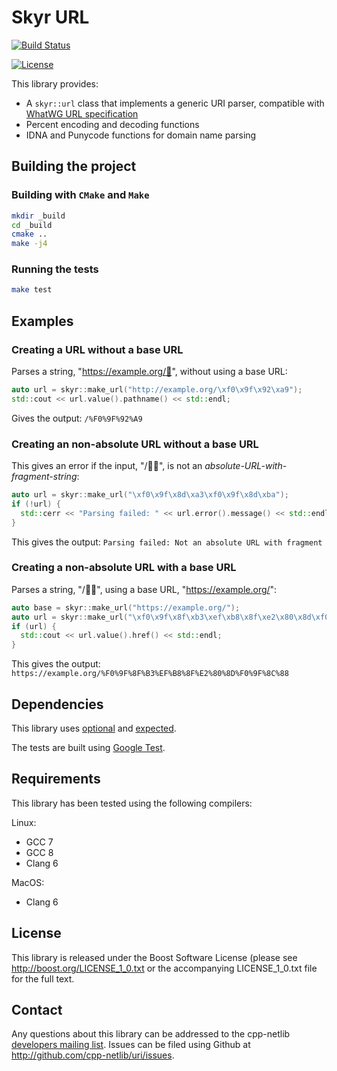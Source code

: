 # Skyr URL

[![Build Status](
    https://travis-ci.org/cpp-netlib/uri.png?branch=master "Build Status")](
    https://travis-ci.org/cpp-netlib/uri)

[![License](
    https://img.shields.io/badge/license-boost-blue.svg "License")](
    https://github.com/cpp-netlib/uri/blob/master/LICENSE_1_0.txt)

This library provides:

* A ``skyr::url`` class that implements a generic URI parser,
  compatible with [WhatWG URL specification](https://url.spec.whatwg.org/#url-class)
* Percent encoding and decoding functions
* IDNA and Punycode functions for domain name parsing

## Building the project

### Building with `CMake` and `Make`

```bash
mkdir _build
cd _build
cmake ..
make -j4
```

### Running the tests

```bash
make test
```

## Examples

### Creating a URL without a base URL

Parses a string, "https://example.org/💩", without using a base URL:

```c++
auto url = skyr::make_url("http://example.org/\xf0\x9f\x92\xa9");
std::cout << url.value().pathname() << std::endl;
```

Gives the output: `/%F0%9F%92%A9`

### Creating an non-absolute URL without a base URL

This gives an error if the input, "/🍣🍺", is not an *absolute-URL-with-fragment-string*:

```c++
auto url = skyr::make_url("\xf0\x9f\x8d\xa3\xf0\x9f\x8d\xba");
if (!url) {
  std::cerr << "Parsing failed: " << url.error().message() << std::endl;
}
```

This gives the output: `Parsing failed: Not an absolute URL with fragment`

### Creating a non-absolute URL with a base URL

Parses a string, "/🏳️‍🌈", using a base URL, "https://example.org/":

```c++
auto base = skyr::make_url("https://example.org/");
auto url = skyr::make_url("\xf0\x9f\x8f\xb3\xef\xb8\x8f\xe2\x80\x8d\xf0\x9f\x8c\x88", base.value());
if (url) {
  std::cout << url.value().href() << std::endl;
}
```

This gives the output: `https://example.org/%F0%9F%8F%B3%EF%B8%8F%E2%80%8D%F0%9F%8C%88`

## Dependencies

This library uses [optional](https://github.com/TartanLlama/optional)
and [expected](https://github.com/TartanLlama/expected).

The tests are built using [Google Test](https://github.com/google/googletest).

## Requirements

This library has been tested using the following compilers:

Linux:

* GCC 7
* GCC 8
* Clang 6

MacOS:

* Clang 6

## License

This library is released under the Boost Software License (please see
http://boost.org/LICENSE_1_0.txt or the accompanying LICENSE_1_0.txt
file for the full text.

## Contact

Any questions about this library can be addressed to the cpp-netlib
[developers mailing list]. Issues can be filed using Github at
http://github.com/cpp-netlib/uri/issues.

[developers mailing list]: cpp-netlib@googlegroups.com
